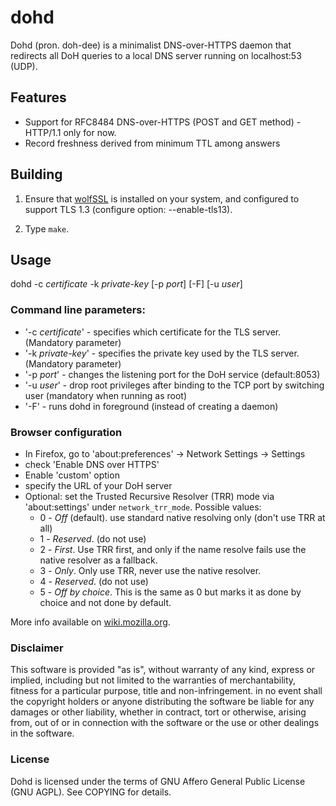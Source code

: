# dohd

Dohd (pron. doh-dee) is a minimalist DNS-over-HTTPS daemon that redirects all DoH queries
to a local DNS server running on localhost:53 (UDP).

## Features

- Support for RFC8484 DNS-over-HTTPS (POST and GET method) - HTTP/1.1 only for now.
- Record freshness derived from minimum TTL among answers

## Building

1. Ensure that  [wolfSSL](https://github.com/wolfssl/wolfssl) is installed on your system, and
configured to support TLS 1.3 (configure option: --enable-tls13).

2. Type `make`.

## Usage

dohd -c *certificate* -k *private-key* \[-p *port*\] \[-F\] \[-u *user*\]

### Command line parameters:

- '-c *certificate*' - specifies which certificate for the TLS server. (Mandatory parameter)
- '-k *private-key*' - specifies the private key used by the TLS server. (Mandatory parameter)
- '-p *port*' - changes the listening port for the DoH service (default:8053)
- '-u *user*' - drop root privileges after binding to the TCP port by switching user (mandatory when running as root)
- '-F' - runs dohd in foreground (instead of creating a daemon)

### Browser configuration

- In Firefox, go to 'about:preferences' -> Network Settings -> Settings
- check 'Enable DNS over HTTPS'
- Enable 'custom' option
- specify the URL of your DoH server
- Optional: set the Trusted Recursive Resolver (TRR) mode via 'about:settings' under `network_trr_mode`. Possible values:
   - 0 - _Off_ (default). use standard native resolving only (don't use TRR at all)
   - 1 -  _Reserved_. (do not use)
   - 2 -  _First_. Use TRR first, and only if the name resolve fails use the native resolver as a fallback.
   - 3 -  _Only_. Only use TRR, never use the native resolver.
   - 4 -  _Reserved_. (do not use)
   - 5 -  _Off by choice_. This is the same as 0 but marks it as done by choice and not done by default.

More info available on [wiki.mozilla.org](https://wiki.mozilla.org/Trusted_Recursive_Resolver).

### Disclaimer

This software is provided "as is", without warranty of any kind, express or implied, including
but not limited to the warranties of merchantability, fitness for a particular purpose, title
and non-infringement. in no event shall the copyright holders or anyone distributing the
software be liable for any damages or other liability, whether in contract, tort or otherwise,
arising from, out of or in connection with the software or the use or other dealings in the
software.

### License

Dohd is licensed under the terms of GNU Affero General Public License (GNU AGPL).
See COPYING for details.


